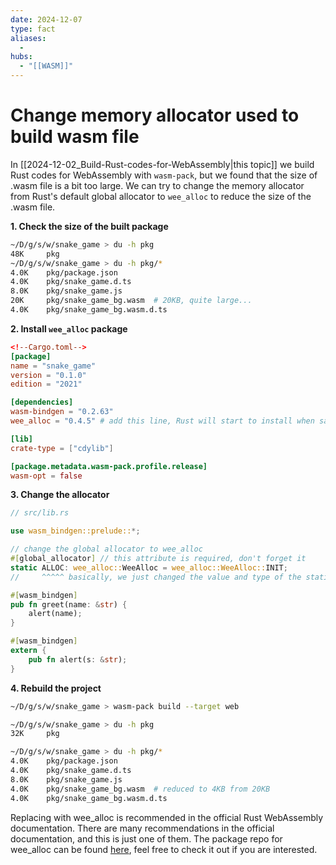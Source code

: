 ```yaml
---
date: 2024-12-07
type: fact
aliases:
  -
hubs:
  - "[[WASM]]"
---
```


# Change memory allocator used to build wasm file

In [[2024-12-02_Build-Rust-codes-for-WebAssembly|this topic]] we build Rust codes for WebAssembly with `wasm-pack`, but we found that the size of .wasm file is a bit too large. We can try to change the memory allocator from Rust's default global allocator to `wee_alloc` to reduce the size of the .wasm file.

**1. Check the size of the built package**

```bash
~/D/g/s/w/snake_game > du -h pkg
48K     pkg
~/D/g/s/w/snake_game > du -h pkg/*
4.0K    pkg/package.json
4.0K    pkg/snake_game.d.ts
8.0K    pkg/snake_game.js
20K     pkg/snake_game_bg.wasm  # 20KB, quite large...
4.0K    pkg/snake_game_bg.wasm.d.ts

```

**2. Install `wee_alloc` package**

```toml
<!--Cargo.toml-->
[package]
name = "snake_game"
version = "0.1.0"
edition = "2021"

[dependencies]
wasm-bindgen = "0.2.63"
wee_alloc = "0.4.5" # add this line, Rust will start to install when save this file

[lib]
crate-type = ["cdylib"]

[package.metadata.wasm-pack.profile.release]
wasm-opt = false

```

**3. Change the allocator**

```rust
// src/lib.rs

use wasm_bindgen::prelude::*;

// change the global allocator to wee_alloc
#[global_allocator] // this attribute is required, don't forget it
static ALLOC: wee_alloc::WeeAlloc = wee_alloc::WeeAlloc::INIT;
//     ^^^^^ basically, we just changed the value and type of the static variable `ALLOC`

#[wasm_bindgen]
pub fn greet(name: &str) {
    alert(name);
}

#[wasm_bindgen]
extern {
    pub fn alert(s: &str);
}
```

**4. Rebuild the project**

```bash
~/D/g/s/w/snake_game > wasm-pack build --target web

~/D/g/s/w/snake_game > du -h pkg
32K     pkg

~/D/g/s/w/snake_game > du -h pkg/*
4.0K    pkg/package.json
4.0K    pkg/snake_game.d.ts
8.0K    pkg/snake_game.js
4.0K    pkg/snake_game_bg.wasm  # reduced to 4KB from 20KB
4.0K    pkg/snake_game_bg.wasm.d.ts

```

Replacing with wee_alloc is recommended in the official Rust WebAssembly documentation. There are many recommendations in the official documentation, and this is just one of them. The package repo for wee_alloc can be found [here](https://github.com/rustwasm/wee_alloc), feel free to check it out if you are interested.
